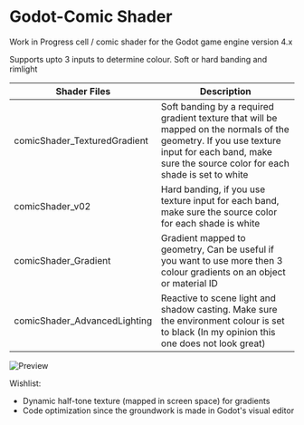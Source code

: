 # Godot-Comic Shader
Work in Progress cell / comic shader for the Godot game engine version 4.x

Supports upto 3 inputs to determine colour. Soft or hard banding and rimlight


|Shader Files     |Description|
|-------------------------------|-------------|
|comicShader_TexturedGradient  |Soft banding by a required gradient texture that will be mapped on the normals of the geometry. If you use texture input for each band, make sure the source color for each shade is set to white|
|comicShader_v02	            |Hard banding, if you use texture input for each band, make sure the source color for each shade is white|
|comicShader_Gradient          |Gradient mapped to geometry, Can be useful if you want to use more then 3 colour gradients on an object or material ID|
|comicShader_AdvancedLighting   |Reactive to scene light and shadow casting. Make sure the environment colour is set to black (In my opinion this one does not look great)|


![Preview](https://i.postimg.cc/Dy3bTN6K/kyubuscomicshader4.jpg)

Wishlist:
- Dynamic half-tone texture (mapped in screen space) for gradients
- Code optimization since the groundwork is made in Godot's visual editor